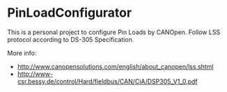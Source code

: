 # PinLoadConfigurator

This is a personal project to configure Pin Loads by CANOpen. Follow LSS protocol according to DS-305 Specification.

More info:
-  http://www.canopensolutions.com/english/about_canopen/lss.shtml
- http://www-csr.bessy.de/control/Hard/fieldbus/CAN/CiA/DSP305_V1_0.pdf
